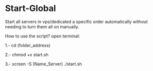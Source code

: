 # Start-Global
Start all servers in vps/dedicated a specific order automatically without needing to turn them all on manually.

How to use the script?
open terminal:

1.- cd (folder_address)

2.- chmod +x start.sh

3.- screen -S (Name_Server) ./start.sh
